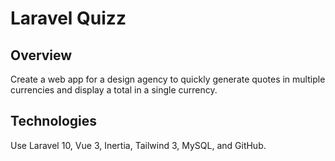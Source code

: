 <h1>Laravel Quizz</h1>

<h2>Overview</h2>
<p>Create a web app for a design agency to quickly generate quotes in multiple currencies and display a total in a single currency.</p>

<h2>Technologies</h2>
<p>Use Laravel 10, Vue 3, Inertia, Tailwind 3, MySQL, and GitHub.</p>
